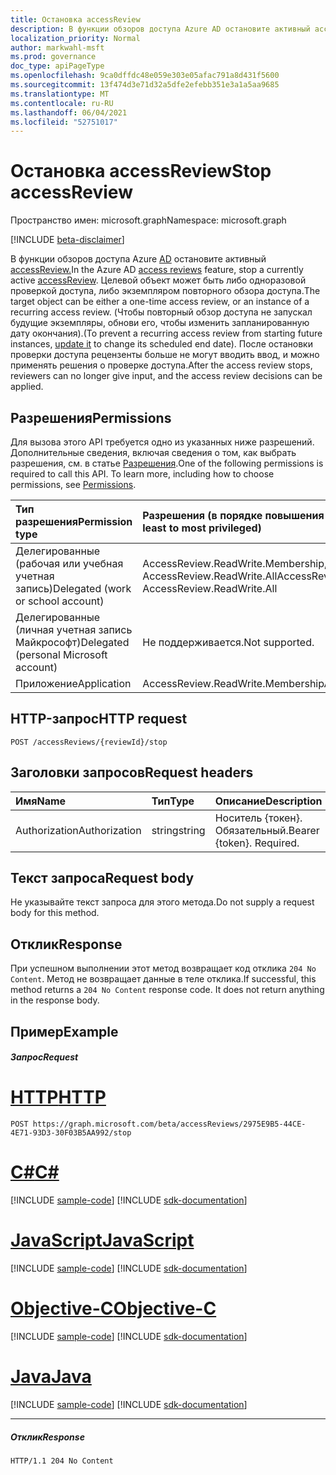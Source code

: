 ```yaml
---
title: Остановка accessReview
description: В функции обзоров доступа Azure AD остановите активный accessReview.  Целевой объект может быть либо одноразовой проверкой доступа, либо экземпляром повторного обзора доступа.  (Чтобы повторный обзор доступа не запускал будущие экземпляры, обнови его, чтобы изменить запланированную дату окончания).  После остановки проверки доступа рецензенты больше не могут вводить ввод, и можно применять решения о проверке доступа.
localization_priority: Normal
author: markwahl-msft
ms.prod: governance
doc_type: apiPageType
ms.openlocfilehash: 9ca0dffdc48e059e303e05afac791a8d431f5600
ms.sourcegitcommit: 13f474d3e71d32a5dfe2efebb351e3a1a5aa9685
ms.translationtype: MT
ms.contentlocale: ru-RU
ms.lasthandoff: 06/04/2021
ms.locfileid: "52751017"
---
```

# <a name="stop-accessreview"></a><span data-ttu-id="fefa1-106">Остановка accessReview</span><span class="sxs-lookup"><span data-stu-id="fefa1-106">Stop accessReview</span></span>

<span data-ttu-id="fefa1-107">Пространство имен: microsoft.graph</span><span class="sxs-lookup"><span data-stu-id="fefa1-107">Namespace: microsoft.graph</span></span>

[!INCLUDE [beta-disclaimer](../../includes/beta-disclaimer.md)]

<span data-ttu-id="fefa1-108">В функции обзоров доступа Azure [AD](../resources/accessreviews-root.md) остановите активный [accessReview.](../resources/accessreview.md)</span><span class="sxs-lookup"><span data-stu-id="fefa1-108">In the Azure AD [access reviews](../resources/accessreviews-root.md) feature, stop a currently active [accessReview](../resources/accessreview.md).</span></span>  <span data-ttu-id="fefa1-109">Целевой объект может быть либо одноразовой проверкой доступа, либо экземпляром повторного обзора доступа.</span><span class="sxs-lookup"><span data-stu-id="fefa1-109">The target object can be either a one-time access review, or an instance of a recurring access review.</span></span>  <span data-ttu-id="fefa1-110">(Чтобы повторный обзор доступа не запускал [](accessreview-update.md) будущие экземпляры, обнови его, чтобы изменить запланированную дату окончания).</span><span class="sxs-lookup"><span data-stu-id="fefa1-110">(To prevent a recurring access review from starting future instances, [update it](accessreview-update.md) to change its scheduled end date).</span></span>  <span data-ttu-id="fefa1-111">После остановки проверки доступа рецензенты больше не могут вводить ввод, и можно применять решения о проверке доступа.</span><span class="sxs-lookup"><span data-stu-id="fefa1-111">After the access review stops, reviewers can no longer give input, and the access review decisions can be applied.</span></span>
## <a name="permissions"></a><span data-ttu-id="fefa1-112">Разрешения</span><span class="sxs-lookup"><span data-stu-id="fefa1-112">Permissions</span></span>
<span data-ttu-id="fefa1-p103">Для вызова этого API требуется одно из указанных ниже разрешений. Дополнительные сведения, включая сведения о том, как выбрать разрешения, см. в статье [Разрешения](/graph/permissions-reference).</span><span class="sxs-lookup"><span data-stu-id="fefa1-p103">One of the following permissions is required to call this API. To learn more, including how to choose permissions, see [Permissions](/graph/permissions-reference).</span></span>

|<span data-ttu-id="fefa1-115">Тип разрешения</span><span class="sxs-lookup"><span data-stu-id="fefa1-115">Permission type</span></span>                        | <span data-ttu-id="fefa1-116">Разрешения (в порядке повышения привилегий)</span><span class="sxs-lookup"><span data-stu-id="fefa1-116">Permissions (from least to most privileged)</span></span>              |
|:--------------------------------------|:---------------------------------------------------------|
|<span data-ttu-id="fefa1-117">Делегированные (рабочая или учебная учетная запись)</span><span class="sxs-lookup"><span data-stu-id="fefa1-117">Delegated (work or school account)</span></span>     | <span data-ttu-id="fefa1-118">AccessReview.ReadWrite.Membership, AccessReview.ReadWrite.All</span><span class="sxs-lookup"><span data-stu-id="fefa1-118">AccessReview.ReadWrite.Membership, AccessReview.ReadWrite.All</span></span> |
|<span data-ttu-id="fefa1-119">Делегированные (личная учетная запись Майкрософт)</span><span class="sxs-lookup"><span data-stu-id="fefa1-119">Delegated (personal Microsoft account)</span></span> | <span data-ttu-id="fefa1-120">Не поддерживается.</span><span class="sxs-lookup"><span data-stu-id="fefa1-120">Not supported.</span></span> |
|<span data-ttu-id="fefa1-121">Приложение</span><span class="sxs-lookup"><span data-stu-id="fefa1-121">Application</span></span>                            | <span data-ttu-id="fefa1-122">AccessReview.ReadWrite.Membership</span><span class="sxs-lookup"><span data-stu-id="fefa1-122">AccessReview.ReadWrite.Membership</span></span>  |

## <a name="http-request"></a><span data-ttu-id="fefa1-123">HTTP-запрос</span><span class="sxs-lookup"><span data-stu-id="fefa1-123">HTTP request</span></span>
<!-- { "blockType": "ignored" } -->
```http
POST /accessReviews/{reviewId}/stop
```
## <a name="request-headers"></a><span data-ttu-id="fefa1-124">Заголовки запросов</span><span class="sxs-lookup"><span data-stu-id="fefa1-124">Request headers</span></span>
| <span data-ttu-id="fefa1-125">Имя</span><span class="sxs-lookup"><span data-stu-id="fefa1-125">Name</span></span>         | <span data-ttu-id="fefa1-126">Тип</span><span class="sxs-lookup"><span data-stu-id="fefa1-126">Type</span></span>        | <span data-ttu-id="fefa1-127">Описание</span><span class="sxs-lookup"><span data-stu-id="fefa1-127">Description</span></span> |
|:-------------|:------------|:------------|
| <span data-ttu-id="fefa1-128">Authorization</span><span class="sxs-lookup"><span data-stu-id="fefa1-128">Authorization</span></span> | <span data-ttu-id="fefa1-129">string</span><span class="sxs-lookup"><span data-stu-id="fefa1-129">string</span></span> | <span data-ttu-id="fefa1-p104">Носитель \{токен\}. Обязательный.</span><span class="sxs-lookup"><span data-stu-id="fefa1-p104">Bearer \{token\}. Required.</span></span> |

## <a name="request-body"></a><span data-ttu-id="fefa1-132">Текст запроса</span><span class="sxs-lookup"><span data-stu-id="fefa1-132">Request body</span></span>
<span data-ttu-id="fefa1-133">Не указывайте текст запроса для этого метода.</span><span class="sxs-lookup"><span data-stu-id="fefa1-133">Do not supply a request body for this method.</span></span>


## <a name="response"></a><span data-ttu-id="fefa1-134">Отклик</span><span class="sxs-lookup"><span data-stu-id="fefa1-134">Response</span></span>
<span data-ttu-id="fefa1-p105">При успешном выполнении этот метод возвращает код отклика `204 No Content`. Метод не возвращает данные в теле отклика.</span><span class="sxs-lookup"><span data-stu-id="fefa1-p105">If successful, this method returns a `204 No Content` response code. It does not return anything in the response body.</span></span>

## <a name="example"></a><span data-ttu-id="fefa1-137">Пример</span><span class="sxs-lookup"><span data-stu-id="fefa1-137">Example</span></span>
##### <a name="request"></a><span data-ttu-id="fefa1-138">Запрос</span><span class="sxs-lookup"><span data-stu-id="fefa1-138">Request</span></span>

# <a name="http"></a>[<span data-ttu-id="fefa1-139">HTTP</span><span class="sxs-lookup"><span data-stu-id="fefa1-139">HTTP</span></span>](#tab/http)
<!-- {
  "blockType": "request",
  "name": "stop_accessReview"
}-->
```http
POST https://graph.microsoft.com/beta/accessReviews/2975E9B5-44CE-4E71-93D3-30F03B5AA992/stop
```
# <a name="c"></a>[<span data-ttu-id="fefa1-140">C#</span><span class="sxs-lookup"><span data-stu-id="fefa1-140">C#</span></span>](#tab/csharp)
[!INCLUDE [sample-code](../includes/snippets/csharp/stop-accessreview-csharp-snippets.md)]
[!INCLUDE [sdk-documentation](../includes/snippets/snippets-sdk-documentation-link.md)]

# <a name="javascript"></a>[<span data-ttu-id="fefa1-141">JavaScript</span><span class="sxs-lookup"><span data-stu-id="fefa1-141">JavaScript</span></span>](#tab/javascript)
[!INCLUDE [sample-code](../includes/snippets/javascript/stop-accessreview-javascript-snippets.md)]
[!INCLUDE [sdk-documentation](../includes/snippets/snippets-sdk-documentation-link.md)]

# <a name="objective-c"></a>[<span data-ttu-id="fefa1-142">Objective-C</span><span class="sxs-lookup"><span data-stu-id="fefa1-142">Objective-C</span></span>](#tab/objc)
[!INCLUDE [sample-code](../includes/snippets/objc/stop-accessreview-objc-snippets.md)]
[!INCLUDE [sdk-documentation](../includes/snippets/snippets-sdk-documentation-link.md)]

# <a name="java"></a>[<span data-ttu-id="fefa1-143">Java</span><span class="sxs-lookup"><span data-stu-id="fefa1-143">Java</span></span>](#tab/java)
[!INCLUDE [sample-code](../includes/snippets/java/stop-accessreview-java-snippets.md)]
[!INCLUDE [sdk-documentation](../includes/snippets/snippets-sdk-documentation-link.md)]

---

##### <a name="response"></a><span data-ttu-id="fefa1-144">Отклик</span><span class="sxs-lookup"><span data-stu-id="fefa1-144">Response</span></span>
<!-- {
  "blockType": "response",
  "truncated": true
} -->
```http
HTTP/1.1 204 No Content
```

<!-- uuid: 8fcb5dbc-d5aa-4681-8e31-b001d5168d79
2017-06-25 00:00:01 UTC -->
<!--
{
  "type": "#page.annotation",
  "description": "Stop accessReview",
  "keywords": "",
  "section": "documentation",
  "tocPath": "",
  "suppressions": [
  ]
}
-->


